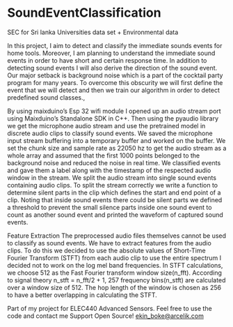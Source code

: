 # SoundEventClassification
SEC for Sri lanka Universities data set + Environmental data

In this project, I aim to detect and classify the immediate sounds events for home tools. 
Moreover, I am planning to understand the immediate sound events in order to have short and certain response time. 
In addition to detecting sound events I will also derive the direction of the sound event. 
Our major setback is background noise which is a part of the cocktail party program for many years. 
To overcome this obscurity we will first define the event that we will detect and then we train our algorithm in order to detect predefined sound classes.,

By using maixduino’s Esp 32 wifi module I opened up an audio stream port using Maixduino’s Standalone SDK in C++. 
Then using the pyaudio library we get the microphone audio stream and use the pretrained model in discrete audio clips to classify sound events.
We saved the microphone input stream buffering into a temporary buffer and worked on the buffer.
We set the chunk size and sample rate as 22050 hz to get the audio stream as a whole array and assumed that the first 1000 points belonged to the background noise
and reduced the noise in real time. We classified events and gave them a label along with the timestamp of the respected audio window in the stream.
We split  the audio stream into single sound events containing audio clips.
To split the stream correctly we write a function to determine silent parts in the clip which defines the start and end point of a clip.
Noting that inside sound events there could be silent parts we defined a threshold to prevent the small silence parts inside one sound event to count as another
sound event and printed the waveform of captured sound events. 


Feature Extraction
The preprocessed audio files themselves cannot be used to classify as sound events. 
We have to extract features from the audio clips. 
To do this we decided to use the absolute values of Short-Time Fourier Transform (STFT) from each audio clip to use the entire spectrum I decided not to work on the log mel band frequencies.
In STFT calculations, we choose 512 as the Fast Fourier transform window size(n_fft). 
According to signal theory n_stft = n_fft/2 + 1, 257 frequency bins(n_stft) are calculated over a window size of 512. 
The hop length of the window is chosen as 256 to have a better overlapping in calculating the STFT.

Part of my project for ELEC440 Advanced Sensors.
Feel free to use the code and contact me 
Support Open Source!
ekin_boke@arcelik.com
